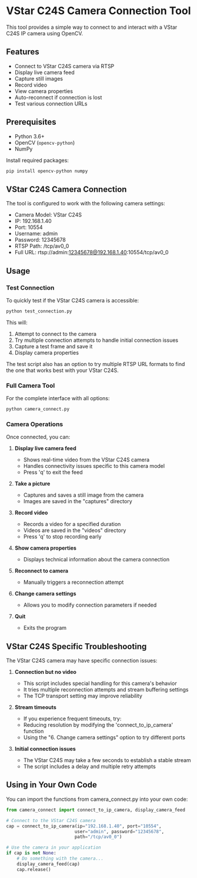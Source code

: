 # VStar C24S Camera Connection Tool

This tool provides a simple way to connect to and interact with a VStar C24S IP camera using OpenCV.

## Features

- Connect to VStar C24S camera via RTSP
- Display live camera feed
- Capture still images
- Record video
- View camera properties
- Auto-reconnect if connection is lost
- Test various connection URLs

## Prerequisites

- Python 3.6+
- OpenCV (`opencv-python`)
- NumPy

Install required packages:

```bash
pip install opencv-python numpy
```

## VStar C24S Camera Connection

The tool is configured to work with the following camera settings:

- Camera Model: VStar C24S
- IP: 192.168.1.40
- Port: 10554
- Username: admin
- Password: 12345678
- RTSP Path: /tcp/av0_0
- Full URL: rtsp://admin:12345678@192.168.1.40:10554/tcp/av0_0

## Usage

### Test Connection

To quickly test if the VStar C24S camera is accessible:

```bash
python test_connection.py
```

This will:

1. Attempt to connect to the camera
2. Try multiple connection attempts to handle initial connection issues
3. Capture a test frame and save it
4. Display camera properties

The test script also has an option to try multiple RTSP URL formats to find the one that works best with your VStar C24S.

### Full Camera Tool

For the complete interface with all options:

```bash
python camera_connect.py
```

### Camera Operations

Once connected, you can:

1. **Display live camera feed**
   - Shows real-time video from the VStar C24S camera
   - Handles connectivity issues specific to this camera model
   - Press 'q' to exit the feed

2. **Take a picture**
   - Captures and saves a still image from the camera
   - Images are saved in the "captures" directory

3. **Record video**
   - Records a video for a specified duration
   - Videos are saved in the "videos" directory
   - Press 'q' to stop recording early

4. **Show camera properties**
   - Displays technical information about the camera connection

5. **Reconnect to camera**
   - Manually triggers a reconnection attempt

6. **Change camera settings**
   - Allows you to modify connection parameters if needed

7. **Quit**
   - Exits the program

## VStar C24S Specific Troubleshooting

The VStar C24S camera may have specific connection issues:

1. **Connection but no video**
   - This script includes special handling for this camera's behavior
   - It tries multiple reconnection attempts and stream buffering settings
   - The TCP transport setting may improve reliability

2. **Stream timeouts**
   - If you experience frequent timeouts, try:
   - Reducing resolution by modifying the 'connect_to_ip_camera' function
   - Using the "6. Change camera settings" option to try different ports

3. **Initial connection issues**
   - The VStar C24S may take a few seconds to establish a stable stream
   - The script includes a delay and multiple retry attempts

## Using in Your Own Code

You can import the functions from camera_connect.py into your own code:

```python
from camera_connect import connect_to_ip_camera, display_camera_feed

# Connect to the VStar C24S camera
cap = connect_to_ip_camera(ip="192.168.1.40", port="10554", 
                          user="admin", password="12345678",
                          path="/tcp/av0_0")

# Use the camera in your application
if cap is not None:
    # Do something with the camera...
    display_camera_feed(cap)
    cap.release()
